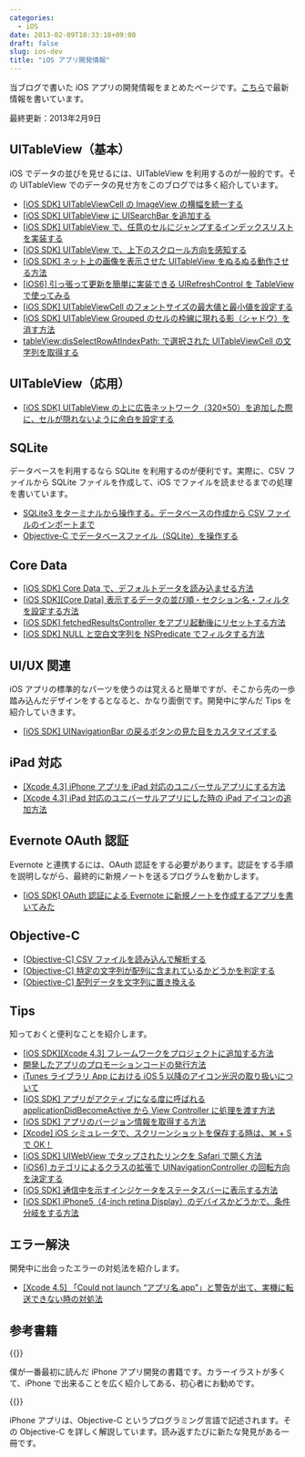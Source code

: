 ```yaml
---
categories:
  - iOS
date: 2013-02-09T10:33:18+09:00
draft: false
slug: ios-dev
title: "iOS アプリ開発情報"
---
```


当ブログで書いた iOS アプリの開発情報をまとめたページです。[こちら](http://rakuishi.com/category/iossdk/)で最新情報を書いています。

最終更新：2013年2月9日

## UITableView（基本）

iOS でデータの並びを見せるには、UITableView を利用するのが一般的です。その UITableView でのデータの見せ方をこのブログでは多く紹介しています。

* [[iOS SDK] UITableViewCell の ImageView の横幅を統一する](http://rakuishi.com/archives/2994/)
* [[iOS SDK] UITableView に UISearchBar を追加する](http://rakuishi.com/archives/3030/)
* [[iOS SDK] UITableView で、任意のセルにジャンプするインデックスリストを実装する](http://rakuishi.com/archives/3039/)
* [[iOS SDK] UITableView で、上下のスクロール方向を感知する](http://rakuishi.com/archives/3596/)
* [[iOS SDK] ネット上の画像を表示させた UITableView をぬるぬる動作させる方法](http://rakuishi.com/archives/3881/)
* [[iOS6] 引っ張って更新を簡単に実装できる UIRefreshControl を TableView で使ってみる](http://rakuishi.com/archives/4520/)
* [[iOS SDK] UITableViewCell のフォントサイズの最大値と最小値を設定する](http://rakuishi.com/archives/5298/)
* [[iOS SDK] UITableView Grouped のセルの枠線に現れる影（シャドウ）を消す方法](http://rakuishi.com/archives/5380/)
* [tableView:disSelectRowAtIndexPath: で選択された UITableViewCell の文字列を取得する](http://rakuishi.com/archives/5491/)

## UITableView（応用）

* [[iOS SDK] UITableView の上に広告ネットワーク（320×50）を追加した際に、セルが隠れないように余白を設定する](http://rakuishi.com/archives/5148/)

## SQLite

データベースを利用するなら SQLite を利用するのが便利です。実際に、CSV ファイルから SQLite ファイルを作成して、iOS でファイルを読ませるまでの処理を書いています。

* [SQLite3 をターミナルから操作する。データベースの作成から CSV ファイルのインポートまで](http://rakuishi.com/sqlite/4535/)
* [Objective-C でデータベースファイル（SQLite）を操作する](http://rakuishi.com/archives/4543/)

## Core Data

* [[iOS SDK] Core Data で、デフォルトデータを読み込ませる方法](http://rakuishi.com/archives/2831/)
* [[iOS SDK][Core Data] 表示するデータの並び順・セクション名・フィルタを設定する方法](http://rakuishi.com/archives/3922/)
* [[iOS SDK] fetchedResultsController をアプリ起動後にリセットする方法](http://rakuishi.com/archives/3960/)
* [[iOS SDK] NULL と空白文字列を NSPredicate でフィルタする方法](http://rakuishi.com/archives/4152/)

## UI/UX 関連

iOS アプリの標準的なパーツを使うのは覚えると簡単ですが、そこから先の一歩踏み込んだデザインをするとなると、かなり面倒です。開発中に学んだ Tips を紹介していきます。

* [[iOS SDK] UINavigationBar の戻るボタンの見た目をカスタマイズする](http://rakuishi.com/archives/5368/)

## iPad 対応

* [[Xcode 4.3] iPhone アプリを iPad 対応のユニバーサルアプリにする方法](http://rakuishi.com/archives/3733/)
* [[Xcode 4.3] iPad 対応のユニバーサルアプリにした時の iPad アイコンの追加方法](http://rakuishi.com/archives/3738/)

## Evernote OAuth 認証

Evernote と連携するには、OAuth 認証をする必要があります。認証をする手順を説明しながら、最終的に新規ノートを送るプログラムを動かします。

* [[iOS SDK] OAuth 認証による Evernote に新規ノートを作成するアプリを書いてみた](http://rakuishi.com/archives/4174/)

## Objective-C

* [[Objective-C] CSV ファイルを読み込んで解析する](http://rakuishi.com/objective-c/5122/)
* [[Objective-C] 特定の文字列が配列に含まれているかどうかを判定する](http://rakuishi.com/objective-c/5199/)
* [[Objective-C] 配列データを文字列に置き換える](http://rakuishi.com/objective-c/5463/)

## Tips

知っておくと便利なことを紹介します。

* [[iOS SDK][Xcode 4.3] フレームワークをプロジェクトに追加する方法](http://rakuishi.com/archives/2987/)
* [開発したアプリのプロモーションコードの発行方法](http://rakuishi.com/archives/3214/)
* [iTunes ライブラリ App における iOS 5 以降のアイコン光沢の取り扱いについて](http://rakuishi.com/archives/3298/)
* [[iOS SDK] アプリがアクティブになる度に呼ばれる applicationDidBecomeActive から View Controller に処理を渡す方法](http://rakuishi.com/archives/3398/)
* [[iOS SDK] アプリのバージョン情報を取得する方法](http://rakuishi.com/archives/4072/)
* [[Xcode] iOS シミュレータで、スクリーンショットを保存する時は、⌘ + S で OK！](http://rakuishi.com/archives/4634/)
* [[iOS SDK] UIWebView でタップされたリンクを Safari で開く方法](http://rakuishi.com/archives/4604/)
* [[iOS6] カテゴリによるクラスの拡張で UINavigationController の回転方向を決定する](http://rakuishi.com/archives/4579/)
* [[iOS SDK] 通信中を示すインジケータをステータスバーに表示する方法](http://rakuishi.com/archives/4551/)
* [[iOS SDK] iPhone5（4-inch retina Display）のデバイスかどうかで、条件分岐をする方法](http://rakuishi.com/archives/4561/)

## エラー解決

開発中に出会ったエラーの対処法を紹介します。

* [[Xcode 4.5] 「Could not launch “アプリ名.app”」と警告が出て、実機に転送できない時の対処法](http://rakuishi.com/archives/4515/)

## 参考書籍

{{<amazon id="4839941734" title="よくわかるiPhoneアプリ開発の教科書【iOS 5&Xcode 4.2対応版】" src="http://ecx.images-amazon.com/images/I/51xePZLKY3L._SL160_.jpg">}}

僕が一番最初に読んだ iPhone アプリ開発の書籍です。カラーイラストが多くて、iPhone で出来ることを広く紹介してある、初心者にお勧めです。

{{<amazon id="4797368276" title="詳解 Objective-C 2.0 第3版" src="http://ecx.images-amazon.com/images/I/41VdFg9YqsL._SL160_.jpg">}}

iPhone アプリは、Objective-C というプログラミング言語で記述されます。その Objective-C を詳しく解説しています。読み返すたびに新たな発見がある一冊です。
